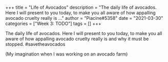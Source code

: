 +++
title = "Life of Avocados"
description = "The daily life of avocados. Here I will present to you today, to make you all aware of how appalling avocado cruelty really is ..."
author = "Piacine#5358"
date = "2021-03-30"
categories = ["Week 3: TODO"]
tags = []
+++

The daily life of avocados. Here I will present to you today, to make you all aware of how appalling avocado cruelty really is and why it must be stopped. #savetheavocados 

(My imagination when I was working on an avocado farm)
